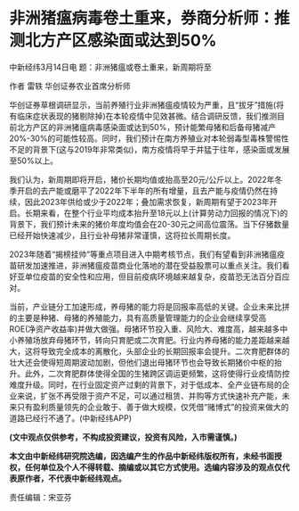 # 非洲猪瘟病毒卷土重来，券商分析师：推测北方产区感染面或达到50%

中新经纬3月14日电 题：非洲猪瘟或卷土重来，新周期将至

作者 雷轶 华创证券农业首席分析师

华创证券草根调研显示，当前养殖行业非洲猪瘟疫情较为严重，且“拔牙”措施(将有临床症状表现的猪剔除掉)在本轮疫情中见效甚微。结合调研反馈，我们推测目前北方产区的非洲猪瘟病毒感染面或达到50%，预计能繁母猪和后备母猪减产20%-30%的可能性较高。同时，我们预计在南方养殖业对本轮弱毒型毒株警惕性不足的背景下(这与2019年非常类似)，南方疫情将早于并猛于往年，感染面或发展至50%以上。

我们认为，新周期即将开启，猪价长期均值或抬高至20元/公斤以上。2022年冬季开启的去产能或磨平了2022年下半年的所有增量，且去产能与疫情仍然在持续，因此2023年供给或少于2022年；叠加需求恢复，新周期有望于2023年开启。长期来看，在整个行业平均成本抬升至18元以上(计算劳动力回报的情况下)的背景下，我们预计未来的猪价年度均值会在20-30元之间高位震荡。当下仔猪数量已经开始快速减少，且行业补母猪非常谨慎，这将拉长周期长度。

2023年随着“揭榜挂帅”等重点项目进入中期考核节点，我们有望看到非洲猪瘟疫苗研发加速推进，非洲猪瘟疫苗商业化落地的潜在受益股票可以重点关注。我们看好亚单位疫苗的安全性和应用，但目前疫病环境越来越复杂，疫苗恐无法百分百应对。

当前，产业链分工加速形成，养母猪的能力将是回报率高低的关键。企业未来比拼的主要是种猪、母猪的养殖能力，具有高质量管理能力的企业会继续享受高ROE(净资产收益率)并做大做强。母猪环节投入重、风险大、难度高，越来越多中小养殖场放弃母猪环节，转向只育肥或二次育肥。行业内养母猪的能力差距越来越大，这将导致完全成本的离散化，头部企业的长期回报率会提升。二次育肥群体的壮大还会使得短周期波动加剧，但他们退出母猪环节也会导致长期猪价中枢的抬升。此外，二次育肥群体使得全国的生猪跨区调运更频繁，这将使得行业疫情防控难度升级。同时，在行业固定资产过剩的背景下，对于低成本、全产业链布局的企业来说，扩张不再受限于资产不足，可以通过租赁、并购等方式快速补充产能，未来只有盈利质量领先的企业敢于、善于做大规模，仅凭借“赌博式”的投资来做大的道路已经行不通了。(中新经纬APP)

**(文中观点仅供参考，不构成投资建议，投资有风险，入市需谨慎。)**

**本文由中新经纬研究院选编，因选编产生的作品中新经纬版权所有，未经书面授权，任何单位及个人不得转载、摘编或以其它方式使用。选编内容涉及的观点仅代表原作者，不代表中新经纬观点。**

责任编辑：宋亚芬

